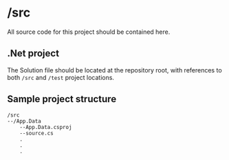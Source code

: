 # /src

All source code for this project should be contained here.

## .Net project

The Solution file should be located at the repository root, with references to both `/src` and `/test` project locations.

## Sample project structure

```
/src
--/App.Data
    --App.Data.csproj
    --source.cs
    .
    .
    .
```

